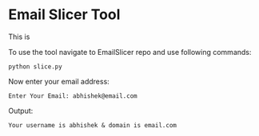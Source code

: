 # Email Slicer Tool

This is 

To use the tool navigate to EmailSlicer repo and use following commands:

```
python slice.py
```

Now enter your email address:

```
Enter Your Email: abhishek@email.com
```

Output: 
```
Your username is abhishek & domain is email.com
```
